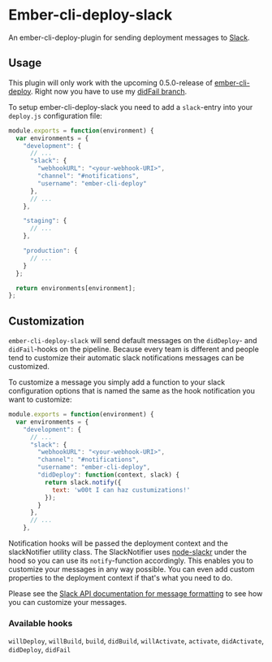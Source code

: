 # Ember-cli-deploy-slack

An ember-cli-deploy-plugin for sending deployment messages to [Slack](https://slack.com/).

## Usage

This plugin will only work with the upcoming 0.5.0-release of
[ember-cli-deploy](https://github.com/ember-cli/ember-cli-deploy). Right now
you have to use my [didFail branch](levelbossmike/ember-cli-deploy#didFail-hook-).

To setup ember-cli-deploy-slack you need to add a `slack`-entry into your
`deploy.js` configuration file:

```js
module.exports = function(environment) {
  var environments = {
    "development": {
      // ...
      "slack": {
        "webhookURL": "<your-webhook-URI>",
        "channel": "#notifications",
        "username": "ember-cli-deploy"
      },
      // ...
    },

    "staging": {
      // ...
    },

    "production": {
      // ...
    }
  };

  return environments[environment];
};
```

## Customization

`ember-cli-deploy-slack` will send default messages on the `didDeploy`- and
`didFail`-hooks on the pipeline. Because every team is different and people
tend to customize their automatic slack notifications messages can be
customized.

To customize a message you simply add a function to your slack configuration
options that is named the same as the hook notification you want to customize:

```js
module.exports = function(environment) {
  var environments = {
    "development": {
      // ...
      "slack": {
        "webhookURL": "<your-webhook-URI>",
        "channel": "#notifications",
        "username": "ember-cli-deploy",
        "didDeploy": function(context, slack) {
          return slack.notify({
            text: 'w00t I can haz custumizations!'
          });
        }
      },
      // ...
    },
```


Notification hooks will be passed the deployment context and the slackNotifier
utility class. The SlackNotifier uses [node-slackr](https://github.com/chenka/node-slackr) under the hood so you can use its `notify`-function accordingly. This enables you to customize your messages in any way possible. You can even add custom properties to the deployment context if that's what you need to do.

Please see the [Slack API documentation for message formatting](https://api.slack.com/docs/formatting)
to see how you can customize your messages.

### Available hooks

`willDeploy`, `willBuild`, `build`, `didBuild`, `willActivate`, `activate`,
`didActivate`, `didDeploy`, `didFail`
